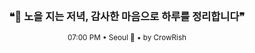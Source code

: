 <div align="center">

<br>

<h3>❝🌇 노을 지는 저녁, 감사한 마음으로 하루를 정리합니다❞</h3>

<sub>07:00 PM • Seoul 🌙 • by CrowRish</sub>

<br>

</div>